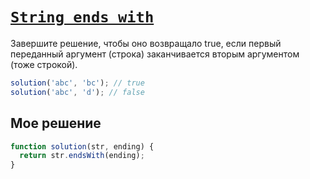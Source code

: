 # [`String ends with`](../../index.md)

Завершите решение, чтобы оно возвращало true, если первый переданный аргумент (строка) заканчивается вторым аргументом (тоже строкой).

```js
solution('abc', 'bc'); // true
solution('abc', 'd'); // false
```

## Мое решение

```js
function solution(str, ending) {
  return str.endsWith(ending);
}
```
